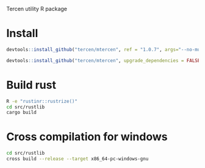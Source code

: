 Tercen utility R package

# Install 

```R
devtools::install_github("tercen/mtercen", ref = "1.0.7", args="--no-multiarch")

devtools::install_github("tercen/mtercen", upgrade_dependencies = FALSE, args="--no-multiarch")
```

# Build rust

```bash
R -e "rustinr::rustrize()"
cd src/rustlib
cargo build
```

# Cross compilation for windows

```bash
cd src/rustlib
cross build --release --target x86_64-pc-windows-gnu
```
 